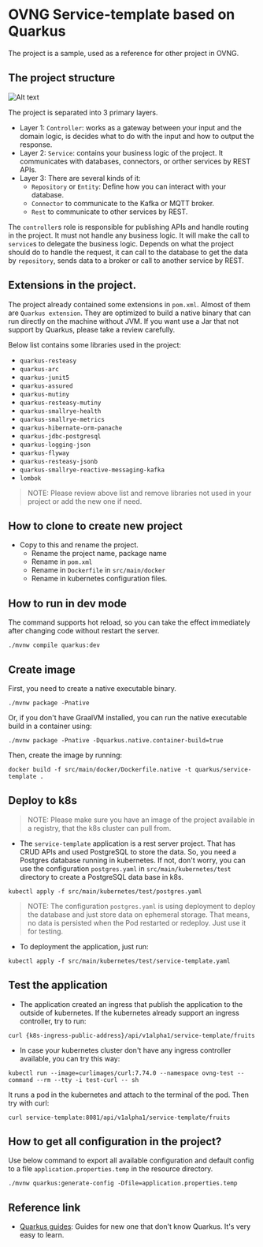 # OVNG Service-template based on Quarkus
The project is a sample, used as a reference for other project in OVNG.

## The project structure
![Alt text](image/repository-service-pattern-diagram.png?raw=true "Title")

The project is separated into 3 primary layers.
- Layer 1: `Controller`:  works as a gateway between your input and the domain logic, is decides what to do with the input and how to output the response. 
- Layer 2: `Service`: contains your business logic of the project. It communicates with databases, connectors, or orther services by REST APIs.
- Layer 3: There are several kinds of it:
    - `Repository` or `Entity`: Define how you can interact with your database. 
    - `Connector` to communicate to the Kafka or MQTT broker.
    - `Rest` to communicate to other services by REST.

The `controller`s role is responsible for publishing APIs and handle routing in the project. It must not handle any business logic.
It will make the call to `service`s to delegate the business logic. Depends on what the project should do to handle the request, 
it can call to the database to get the data by `repository`, sends data to a broker or call to another service by REST.

## Extensions in the project.
The project already contained some extensions in `pom.xml`. Almost of them are `Quarkus extension`. They are optimized to build 
a native binary that can run directly on the machine without JVM. If you want use a Jar that not support by Quarkus,
please take a review carefully.  

Below list contains some libraries used in the project:
- `quarkus-resteasy`
- `quarkus-arc`
- `quarkus-junit5`
- `quarkus-assured`
- `quarkus-mutiny`
- `quarkus-resteasy-mutiny`
- `quarkus-smallrye-health`
- `quarkus-smallrye-metrics`
- `quarkus-hibernate-orm-panache`
- `quarkus-jdbc-postgresql`
- `quarkus-logging-json`
- `quarkus-flyway`
- `quarkus-resteasy-jsonb`
- `quarkus-smallrye-reactive-messaging-kafka`
- `lombok`

> NOTE: Please review above list and remove libraries not used in your project or add the new one if need.

## How to clone to create new project
- Copy to this and rename the project.
    - Rename the project name, package name
    - Rename in `pom.xml`
    - Rename in `Dockerfile` in `src/main/docker`
    - Rename in kubernetes configuration files.
    
## How to run in dev mode
The command supports hot reload, so you can take the effect immediately after changing code without restart the server.
```shell script
./mvnw compile quarkus:dev
```

## Create image
First, you need to create a native executable binary.
```shell script
./mvnw package -Pnative
```

Or, if you don't have GraalVM installed, you can run the native executable build in a container using: 
```shell script
./mvnw package -Pnative -Dquarkus.native.container-build=true
```

Then, create the image by running:
```shell script
docker build -f src/main/docker/Dockerfile.native -t quarkus/service-template .
```

## Deploy to k8s
> NOTE: Please make sure you have an image of the project available in a registry, that the k8s cluster can pull from.

- The `service-template` application is a rest server project. That has CRUD APIs and used PostgreSQL to store the data. So, you need a Postgres database running in kubernetes. 
If not, don't worry, you can use the configuration `postgres.yaml` in `src/main/kubernetes/test` directory to create a PostgreSQL data base in k8s.

```shell script
kubectl apply -f src/main/kubernetes/test/postgres.yaml
```
    
> NOTE: The configuration `postgres.yaml` is using deployment to deploy the database and just store data on ephemeral storage. That means, no data is persisted when the Pod restarted or redeploy. 
> Just use it for testing.

- To deployment the application, just run:
```shell script
kubectl apply -f src/main/kubernetes/test/service-template.yaml
```

## Test the application
- The application created an ingress that publish the application to the outside of kubernetes. If the kubernetes already support an ingress controller,
try to run:
```shell script
curl {k8s-ingress-public-address}/api/v1alpha1/service-template/fruits
```
- In case your kubernetes cluster don't have any ingress controller available, you can try this way:
```shell script
kubectl run --image=curlimages/curl:7.74.0 --namespace ovng-test --command --rm --tty -i test-curl -- sh
```
  It runs a pod in the kubernetes and attach to the terminal of the pod. Then try with curl:
```shell script
curl service-template:8081/api/v1alpha1/service-template/fruits
```

## How to get all configuration in the project?
Use below command to export all available configuration and default config to a file `application.properties.temp` in the resource directory.
```shell script
./mvnw quarkus:generate-config -Dfile=application.properties.temp
```

## Reference link
- [Quarkus guides](https://quarkus.io/guides/): Guides for new one that don't know Quarkus. It's very easy to learn. 